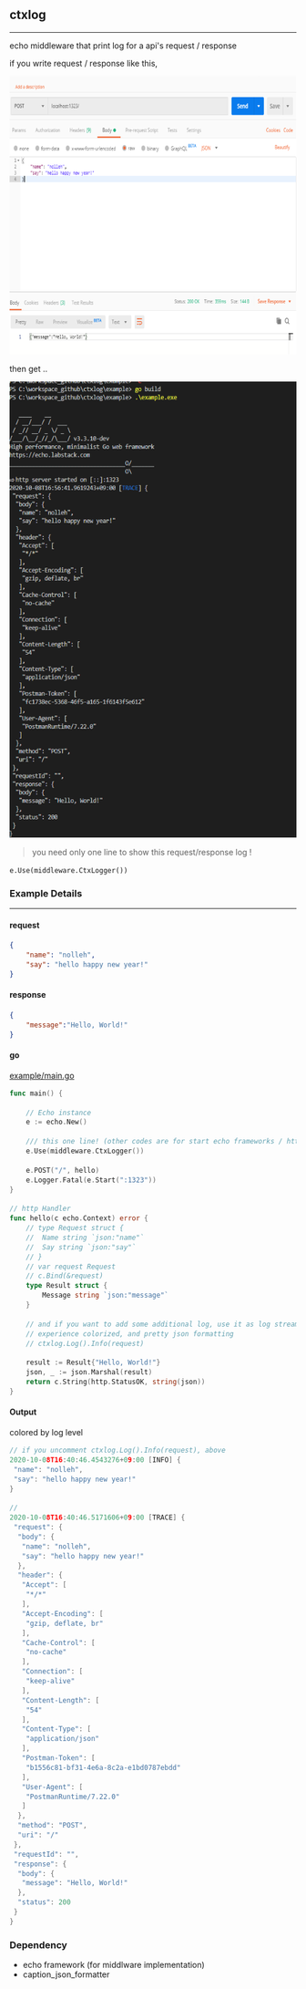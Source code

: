 ## ctxlog
---
echo middleware that print log for a api's request / response

if you write request / response like this,

<img src="docs/images/http_request_example.png" alt="example" width="800" height="488"/>

then get ..

<img src="docs/images/output.png" alt="example" width="600" height="800"/>


> you need only one line to show this request/response log !

``e.Use(middleware.CtxLogger())``

### Example Details

---
#### request
```json
{
	"name": "nolleh",
	"say": "hello happy new year!"
}
```

#### response

```json
{
    "message":"Hello, World!"
}
```

#### go
[example/main.go](https://github.com/nolleh/ctxlog/blob/master/example/main.go)

```go
func main() {

    // Echo instance
    e := echo.New()
    
    /// this one line! (other codes are for start echo frameworks / http handler)
    e.Use(middleware.CtxLogger())

    e.POST("/", hello)
    e.Logger.Fatal(e.Start(":1323"))
}

// http Handler
func hello(c echo.Context) error {
	// type Request struct {
	// 	Name string `json:"name"`
	// 	Say string `json:"say"`
	// }
	// var request Request
	// c.Bind(&request)
	type Result struct {
		Message string `json:"message"`
	}

	// and if you want to add some additional log, use it as log stream!
	// experience colorized, and pretty json formatting
	// ctxlog.Log().Info(request)

	result := Result{"Hello, World!"}
	json, _ := json.Marshal(result)
	return c.String(http.StatusOK, string(json))
}


```

#### Output

colored by log level

```go
// if you uncomment ctxlog.Log().Info(request), above
2020-10-08T16:40:46.4543276+09:00 [INFO] {
 "name": "nolleh",
 "say": "hello happy new year!"
}

// 
2020-10-08T16:40:46.5171606+09:00 [TRACE] {
 "request": {
  "body": {
   "name": "nolleh",
   "say": "hello happy new year!"
  },
  "header": {
   "Accept": [
    "*/*"
   ],
   "Accept-Encoding": [
    "gzip, deflate, br"
   ],
   "Cache-Control": [
    "no-cache"
   ],
   "Connection": [
    "keep-alive"
   ],
   "Content-Length": [
    "54"
   ],
   "Content-Type": [
    "application/json"
   ],
   "Postman-Token": [
    "b1556c81-bf31-4e6a-8c2a-e1bd0787ebdd"
   ],
   "User-Agent": [
    "PostmanRuntime/7.22.0"
   ]
  },
  "method": "POST",
  "uri": "/"
 },
 "requestId": "",
 "response": {
  "body": {
   "message": "Hello, World!"
  },
  "status": 200
 }
}

```

### Dependency 
* echo framework (for middlware implementation) [](http://github.com/labstack/echo)
* caption_json_formatter [](http://github.com/nolleh/caption_json_formatter)